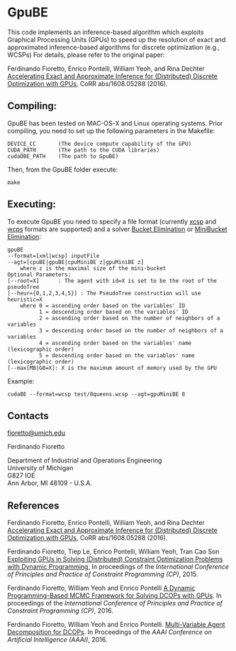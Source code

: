 
# GpuBE
This code implements an inference-based algorithm which exploits Graphical Processing Units (GPUs) to speed up the resolution of exact and approximated inference-based algorithms for discrete optimization (e.g., WCSPs)
For details, please refer to the original paper:

Ferdinando Fioretto, Enrico Pontelli, William Yeoh, and Rina Dechter
[Accelerating Exact and Approximate Inference for (Distributed) Discrete Optimization with GPUs](https://arxiv.org/abs/1608.05288), CoRR abs/1608.05288 (2016). 

<!-- Ferdinando Fioretto, Tiep Le, Enrico Pontelli, William Yeoh, Tran Cao Son
[Exploiting GPUs in Solving (Distributed) Constraint Optimization Problems with Dynamic Programming](http://link.springer.com/chapter/10.1007%2F978-3-319-23219-5_9), In proceeding of CP 2015. -->

Compiling:
------------
GpuBE has been tested on MAC-OS-X and Linux operating systems. Prior compiling, you need to set up the following parameters in the Makefile:

	DEVICE_CC		(The device compute capability of the GPU)
	CUDA_PATH   	(The path to the CUDA libraries) 
	cudaDBE_PATH	(The path to GpuBE)

Then, from the GpuBE folder execute:

	make 

Executing:
------------
To execute GpuBE you need to specify a file format (currently [xcsp](http://arxiv.org/pdf/0902.2362v1.pdf) and [wcps](http://graphmod.ics.uci.edu/group/WCSP_file_format) formats are supported) and a solver [Bucket Elimination](http://www.sciencedirect.com/science/article/pii/S0004370299000594) or [MiniBucket Elimination](http://dl.acm.org/citation.cfm?id=1622343):

	gpuBE
	--format=[xml|wcsp] inputFile
	--agt=[cpuBE|gpuBE|cpuMiniBE z|gpuMiniBE z]
		where z is the maximal size of the mini-bucket
	Optional Parameters:
	[--root=X]      : The agent with id=X is set to be the root of the pseudoTree
	[--heur={0,1,2,3,4,5}] : The PseudoTree construction will use heuristic=X
		where 0 = ascending order based on the variables' ID
			  1 = descending order based on the variables' ID
			  2 = ascending order based on the number of neighbors of a variables
			  3 = descending order based on the number of neighbors of a variables
			  4 = ascending order based on the variables' name (lexicographic order)
			  5 = descending order based on the variables' name (lexicographic order)
	[--max[MB|GB=X]: X is the maximum amount of memory used by the GPU

Example:

	cudaBE --format=wcsp test/8queens.wcsp --agt=gpuMiniBE 8


## Contacts
fioretto@umich.edu 

Ferdinando Fioretto

Department of Industrial and Operations Engineering<br>
University of Michigan<br>
G827 IOE<br>
Ann Arbor, MI 48109 - U.S.A.


## References
Ferdinando Fioretto, Enrico Pontelli, William Yeoh, and Rina Dechter
[Accelerating Exact and Approximate Inference for (Distributed) Discrete Optimization with GPUs](https://arxiv.org/abs/1608.05288), CoRR abs/1608.05288 (2016). 

Ferdinando Fioretto, Tiep Le, Enrico Pontelli, William Yeoh, Tran Cao Son
[Exploiting GPUs in Solving (Distributed) Constraint Optimization Problems with Dynamic Programming](http://link.springer.com/chapter/10.1007%2F978-3-319-23219-5_9), In proceedings of the _International Conference of Principles and Practice of Constraint Programming (CP)_, 2015.

Ferdinando Fioretto, William Yeoh and Enrico Pontelli
[A Dynamic Programming-Based MCMC Framework for Solving DCOPs with GPUs](http://link.springer.com/chapter/10.1007%2F978-3-319-44953-1_51). In proceedings of the _International Conference of Principles and Practice of Constraint Programming (CP)_, 2016.

Ferdinando Fioretto, William Yeoh and Enrico Pontelli. 
[Multi-Variable Agent Decomposition for DCOPs](http://www.aaai.org/ocs/index.php/AAAI/AAAI16/paper/view/12093). 
In Proceedings of the _AAAI Conference on Artificial Intelligence (AAAI)_, 2016. 
